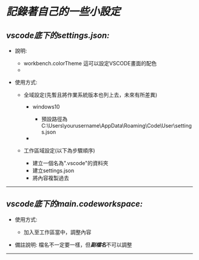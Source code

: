 # ***記錄著自己的一些小設定***

*vscode底下的settings.json:*
---
* 說明:

    * workbench.colorTheme 這可以設定VSCODE畫面的配色
    * 

* 使用方式:

    * 全域設定(先暫且將作業系統版本也列上去，未來有所差異)

        * windows10

            * 預設路徑為 C:\Users\yourusername\AppData\Roaming\Code\User\settings.json

        * 

    * 工作區域設定(以下為步驟順序)

        * 建立一個名為".vscode"的資料夾
        * 建立settings.json
        * 將內容複製過去

---
*vscode底下的main.codeworkspace:*
---
* 使用方式:

    * 加入至工作區當中，調整內容

* 備註說明: 檔名不一定要一樣，但***副檔名***不可以調整

---

